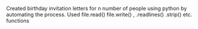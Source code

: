Created birthday invitation letters for n number of people using python by automating the process. Used file.read() file.write() , .readlines() .strip() etc. functions
